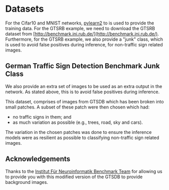 # Datasets

For the Cifar10 and MNIST networks, [pylearn2](http://deeplearning.net/software/pylearn2/) to is used to provide the training data.
For the GTSRB example, we need to download the GTSRB dataset from [http://benchmark.ini.rub.de/](http://benchmark.ini.rub.de/).
Furthermore, for the GTSRB example, we also provide a \"junk\" class,
which is used to avoid false positives during inference, for non-traffic sign related images.

## German Traffic Sign Detection Benchmark Junk Class

We also provide an extra set of images to be used as an extra output in the network.
As stated above, this is to avoid false positives during inference.

This dataset, comprises of images from GTSDB which has been broken into small patches.
A subset of these patch were then chosen which had:
* no traffic signs in them; and
* as much variation as possible (e.g., trees, road, sky and cars).

The variation in the chosen patches was done to ensure the inference models were
as resilient as possible to classifying non-traffic sign related images.

## Acknowledgements

Thanks to the [Institut F&#252;r Neuroinformatik Benchmark Team](http://benchmark.ini.rub.de/)
for allowing us to provide you with this modified version of the GTSDB to provide background
images.
